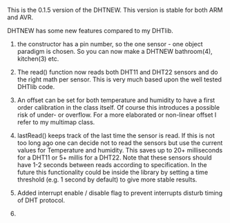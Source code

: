 
This is the 0.1.5 version of the DHTNEW. 
This version is stable for both ARM and AVR.

DHTNEW has some new features compared to my DHTlib.

1) the constructor has a pin number, so the one sensor - one object paradigm is chosen.
   So you can now make a DHTNEW bathroom(4), kitchen(3) etc.

2) The read() function now reads both DHT11 and DHT22 sensors and do the right 
   math per sensor. This is very much based upon the well tested DHTlib code.

3) An offset can be set for both temperature and humidity to have a first order
   calibration in the class itself. Of course this introduces a possible risk of
   under- or overflow.
   For a more elaborated or non-linear offset I refer to my multimap class.
   
4) lastRead() keeps track of the last time the sensor is read. If this is not too long ago 
   one can decide not to read the sensors but use the current values for Temperature and humidity.
   This saves up to 20+ milliseconds for a DHT11 or 5+ millis for a DHT22. Note that these sensors 
   should have 1-2 seconds between reads according to specification. 
   In the future this functionality could be inside the library by setting a time threshold
   (e.g. 1 second by default) to give more stable results.

5) Added interrupt enable / disable flag to prevent interrupts disturb timing of DHT protocol.

6)
